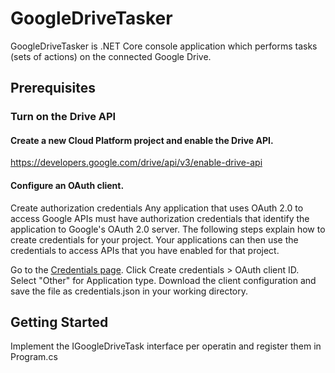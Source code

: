 # GoogleDriveTasker

GoogleDriveTasker is .NET Core console application which performs tasks (sets of actions) on the connected Google Drive.

## Prerequisites

### Turn on the Drive API

#### Create a new Cloud Platform project and enable the Drive API.
https://developers.google.com/drive/api/v3/enable-drive-api

#### Configure an OAuth client.

Create authorization credentials
Any application that uses OAuth 2.0 to access Google APIs must have authorization credentials that identify the application to Google's OAuth 2.0 server. The following steps explain how to create credentials for your project. Your applications can then use the credentials to access APIs that you have enabled for that project.

Go to the [Credentials page](https://console.developers.google.com/apis/credentials).
Click Create credentials > OAuth client ID.
Select "Other" for Application type.
Download the client configuration and save the file as credentials.json in your working directory.

## Getting Started

Implement the IGoogleDriveTask interface per operatin and register them in Program.cs
